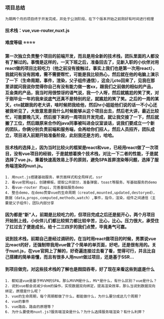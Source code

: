 ### 项目总结
    为期两个月的项目终于开发完成，并处于公测阶段，在下个版本开始之前刚好有时间进行梳理

#### 技术栈：vue,vue-router,nuxt.js

#### 难度等级 ⭐⭐⭐⭐

#### 第一次独立负责整个项目的前端开发，而且是用全新的技术栈，团队里面的人都没有了解过的。事情是这样的，一天下班之后，准备回去了，见新入职的小伙伴对用react做的项目比较吃力（他之前没有接触过，事实上我们也是第一次用react），我就问有没有困难，需不需要帮忙，可能是我比较热心，然后就在他的电脑上演示了一下（生命周期，事件，渲染，父子组件通信），这会儿cto回来了，见我在那里讲就问我说你觉得你自己有没有能力做一套xx，跟我们之前做的相似的产品，互金类的产品，我当时用很惊讶的语气说，我一个人呀，然后就尴尬的笑了笑，对于刚毕业一年的我来说底气还真不是特别的足，就尴尬的笑了笑。之后的一周的某天，cto就跟我的老大讲，啥时候把我给他，然后hr小姐姐他们说的话一不小心还被我听见了，大致意思是我什么时候能够从这个项目出去，然后老大讲，最近比较忙，可能要晚几天，然后接下来的一周项目开发完成，就让我交接了一下，然后就搬了工位，然后跟原来合作的java同事被叫进会议室谈话，说我们要成立一个新的团队，你俩分别负责前端和服务端，会再给你们招人，然后人员招齐，团队成立，项目进入前期开始准备阶段，此刻我还是方的，哈哈。

#### 技术栈的选择上，因为当时比较火的框架是react和vue，已经用react做了一次项目，没有vue项目的经验，于是就想着换个技术栈，对比一下二者的性能，于是就选择了vue.js，秉着快速高效易上手的原则，避免SPA首屏渲染等问题，选择了服务端渲染的nuxt.js。

> 
    1. 用nuxt.js搭建基础服务，单页面样式和全局样式，ssr
    2. 看vue官网api，创建模板，提取公共部分，准备弹窗，toast等服务，写基础服务的demo
    3. 看vue-router 的api，完善基础服务demo
    4. 整合demo，在demo贯穿vue的生命周期（created,mounted,updated,destoryed），数据（data,props,computed,methods,watch）,事件，指令，渲染，组件之间通信（主要是父子组件），团队内部分享

#### 因为都是“新”人，前期是比较吃力的，但项目完成之后还是挺开心，两个月项目开始到上线，小伙伴儿们都比较努力都比较辛苦，比心，比心。压力很大，承受住了扛过去了便是成长。给十二三四岁的我们点赞，毕竟勇气可嘉。

#### 说到技术栈，前期自己是经过调研的，在当时用react做项目的时候，男票说vue比react的好，还强制带我用vue做了个简单的单页面，好吧，还是很有用的。关于nuxt.js，在vue官网上了解的，好奇遍连接过去看了看，觉得可行，并且比自己搭建的简单易懂，而且有很多人用nuxt做过项目，还是基于SSR...

#### 到项目做完，对这些技术栈的了解也是囫囵吞枣，好了现在来看这些到底是什么

> 
    1. 都知道vue是基于MVVM的SPA，那么MVVM是什么，MV*是什么，有什么区别？vue是什么？
    2. 说到vue都会说减少dom的操作，实现数据双向绑定，提高渲染效率，那么当说到数据双向绑定，原理是什么呢？
    3. vue的生命周期，每个周期都做了什么，都能做什么，为什么要分成这几个周期？
    4. vue的事件
    5. vue路由，路由的原理等？
    6. 为什么要使用nuxt.js?服务端渲染是什么？为什么选择服务端渲染？有什么利弊？

